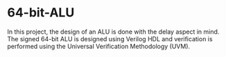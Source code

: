 # 64-bit-ALU
In this project, the design of an ALU is done with the delay aspect in mind. The signed 64-bit ALU is designed using Verilog HDL and verification is performed using the Universal Verification Methodology (UVM).
